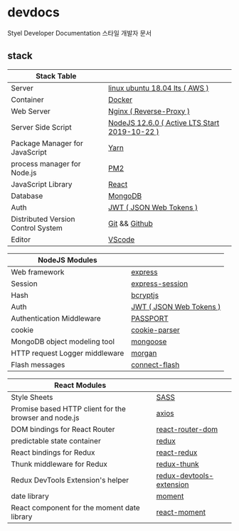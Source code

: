 # devdocs

Styel Developer Documentation
스타일 개발자 문서

## stack

| Stack Table                        |                                                                         |
| ---------------------------------- | ----------------------------------------------------------------------- |
| Server                             | [linux ubuntu 18.04 lts ( AWS )](https://ubuntu.com/)                   |
| Container                          | [Docker](https://www.docker.com/)                                       |
| Web Server                         | [Nginx ( Reverse-Proxy )](https://nginx.org/)                           |
| Server Side Script                 | [NodeJS 12.6.0 ( Active LTS Start 2019-10-22 )](https://nodejs.org/en/) |
| Package Manager for JavaScript     | [Yarn](https://yarnpkg.com/lang/en/)                                    |
| process manager for Node.js        | [PM2](http://pm2.keymetrics.io/)                                        |
| JavaScript Library                 | [React](https://reactjs.org/)                                           |
| Database                           | [MongoDB](https://www.mongodb.com/)                                     |
| Auth                               | [JWT ( JSON Web Tokens )](https://jwt.io/)                              |
| Distributed Version Control System | [Git](https://git-scm.com/) && [Github](https://github.com/)            |
| Editor                             | [VScode](https://code.visualstudio.com/)                                |

| NodeJS Modules                 |                                                                  |
| ------------------------------ | ---------------------------------------------------------------- |
| Web framework                  | [express](https://www.npmjs.com/package/express)                 |
| Session                        | [express-session](https://www.npmjs.com/package/express-session) |
| Hash                           | [bcryptjs](https://www.npmjs.com/package/bcryptjs)               |
| Auth                           | [JWT ( JSON Web Tokens )](https://jwt.io/)                       |
| Authentication Middleware      | [PASSPORT](https://www.npmjs.com/package/passport)               |
| cookie                         | [cookie-parser](https://www.npmjs.com/package/cookie-parser)     |
| MongoDB object modeling tool   | [mongoose](https://www.npmjs.com/package/mongoose)               |
| HTTP request Logger middleware | [morgan](https://www.npmjs.com/package/morgan)                   |
| Flash messages                 | [connect-flash](https://www.npmjs.com/package/connect-flash)     |

| React Modules                                         |                                                                                    |
| ----------------------------------------------------- | ---------------------------------------------------------------------------------- |
| Style Sheets                                          | [SASS](https://www.npmjs.com/package/sass)                                         |
| Promise based HTTP client for the browser and node.js | [axios](https://www.npmjs.com/package/axios)                                       |
| DOM bindings for React Router                         | [react-router-dom](https://www.npmjs.com/package/react-router-dom)                 |
| predictable state container                           | [redux](https://www.npmjs.com/package/redux)                                       |
| React bindings for Redux                              | [react-redux](https://www.npmjs.com/package/react-redux)                           |
| Thunk middleware for Redux                            | [redux-thunk](https://www.npmjs.com/package/redux-thunk)                           |
| Redux DevTools Extension's helper                     | [redux-devtools-extension](https://www.npmjs.com/package/redux-devtools-extension) |
| date library                                          | [moment](https://www.npmjs.com/package/moment)                                     |
| React component for the moment date library           | [react-moment](https://www.npmjs.com/package/react-moment)                         |

